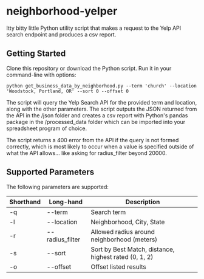 # neighborhood-yelper
Itty bitty little Python utility script that makes a request to the Yelp API search endpoint and produces a csv report.

## Getting Started
Clone this repository or download the Python script.  Run it in your command-line with options:

```
python get_business_data_by_neighborhood.py --term 'church' --location 'Woodstock, Portland, OR' --sort 0 --offset 0
```

The script will query the Yelp Search API for the provided term and location, along with the other parameters.  The script outputs the JSON returned from the API in the /json folder and creates a csv report with Python's pandas package in the /processed_data folder which can be imported into your spreadsheet program of choice.

The script returns a 400 error from the API if the query is not formed correctly, which is most likely to occur when a value is specified outside of what the API allows... like asking for radius_filter beyond 20000.

## Supported Parameters
The following parameters are supported:

|Shorthand | Long-hand | Description |
|----------|-----------|-------------|
|-q |--term          |Search term  |
|-l |--location      |Neighborhood, City, State |
|-r |--radius_filter |Allowed radius around neighborhood (meters) |
|-s |--sort          |Sort by Best Match, distance, highest rated (0, 1, 2) |
|-o |--offset        |Offset listed results |
